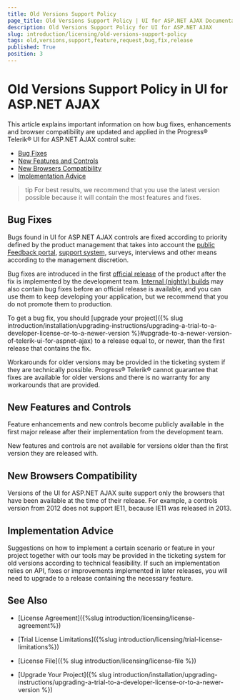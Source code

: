 ```yaml
---
title: Old Versions Support Policy
page_title: Old Versions Support Policy | UI for ASP.NET AJAX Documentation
description: Old Versions Support Policy for UI for ASP.NET AJAX
slug: introduction/licensing/old-versions-support-policy
tags: old,versions,support,feature,request,bug,fix,release
published: True
position: 3
---
```


# Old Versions Support Policy in UI for ASP.NET AJAX

This article explains important information on how bug fixes, enhancements and browser compatibility are updated and applied in the Progress&reg; Telerik&reg; UI for ASP.NET AJAX control suite:

* [Bug Fixes](#bug-fixes)
* [New Features and Controls](#new-features-and-controls)
* [New Browsers Compatibility](#new-browsers-compatibility)
* [Implementation Advice](#implementation-advice)

>tip For best results, we recommend that you use the latest version possible because it will contain the most features and fixes.

## Bug Fixes

Bugs found in UI for ASP.NET AJAX controls are fixed according to priority defined by the product management that takes into account the [public Feedback portal](https://feedback.telerik.com/Project/108), [support system](https://www.telerik.com/account/support-tickets/available-support-list.aspx), surveys, interviews and other means according to the management discretion.

Bug fixes are introduced in the first [official release](https://www.telerik.com/support/whats-new/aspnet-ajax/release-history) of the product after the fix is implemented by the development team. [Internal (nightly) builds](https://www.telerik.com/support/kb/aspnet-ajax/details/latest-internal-builds) may also contain bug fixes before an official release is available, and you can use them to keep developing your application, but we recommend that you do not promote them to production.

To get a bug fix, you should [upgrade your project]({% slug introduction/installation/upgrading-instructions/upgrading-a-trial-to-a-developer-license-or-to-a-newer-version %}#upgrade-to-a-newer-version-of-telerik-ui-for-aspnet-ajax) to a release equal to, or newer, than the first release that contains the fix.

Workarounds for older versions may be provided in the ticketing system if they are technically possible. Progress&reg; Telerik&reg; cannot guarantee that fixes are available for older versions and there is no warranty for any workarounds that are provided.

## New Features and Controls

Feature enhancements and new controls become publicly available in the first major release after their implementation from the development team.

New features and controls are not available for versions older than the first version they are released with.

## New Browsers Compatibility

Versions of the UI for ASP.NET AJAX suite support only the browsers that have been available at the time of their release. For example, a controls version from 2012 does not support IE11, because IE11 was released in 2013.

## Implementation Advice

Suggestions on how to implement a certain scenario or feature in your project together with our tools may be provided in the ticketing system for old versions according to technical feasibility. If such an implementation relies on API, fixes or improvements implemented in later releases, you will need to upgrade to a release containing the necessary feature.



## See Also

 * [License Agreement]({%slug introduction/licensing/license-agreement%})

 * [Trial License Limitations]({%slug introduction/licensing/trial-license-limitations%})

 * [License File]({% slug introduction/licensing/license-file %})

 * [Upgrade Your Project]({% slug introduction/installation/upgrading-instructions/upgrading-a-trial-to-a-developer-license-or-to-a-newer-version %})
